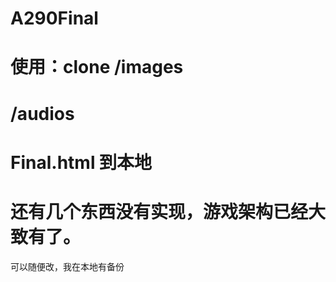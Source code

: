 # A290Final
# 使用：clone /images
#             /audios
#             Final.html 到本地
# 还有几个东西没有实现，游戏架构已经大致有了。
可以随便改，我在本地有备份
